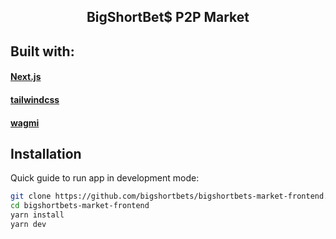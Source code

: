 ## <center>BigShortBet$ P2P Market</center>

## Built with:

#### [Next.js](https://nextjs.org/)

#### [tailwindcss](https://tailwindcss.com/)

#### [wagmi](https://wagmi.sh/)

## Installation

Quick guide to run app in development mode:

```bash
git clone https://github.com/bigshortbets/bigshortbets-market-frontend.git
cd bigshortbets-market-frontend
yarn install
yarn dev
```
